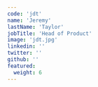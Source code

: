 ```yaml
---
code: 'jdt'
name: 'Jeremy'
lastName: 'Taylor'
jobTitle: 'Head of Product'
image: 'jdt.jpg'
linkedin: ''
twitter: ''
github: ''
featured:
  weight: 6
---
```


